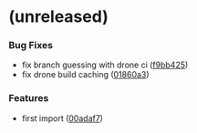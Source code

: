 <a name=""></a>
# (unreleased)


### Bug Fixes

* fix branch guessing with drone ci ([f9bb425](https://github.com/metwork-framework/mfext/commit/f9bb425))
* fix drone build caching ([01860a3](https://github.com/metwork-framework/mfext/commit/01860a3))


### Features

* first import ([00adaf7](https://github.com/metwork-framework/mfext/commit/00adaf7))



